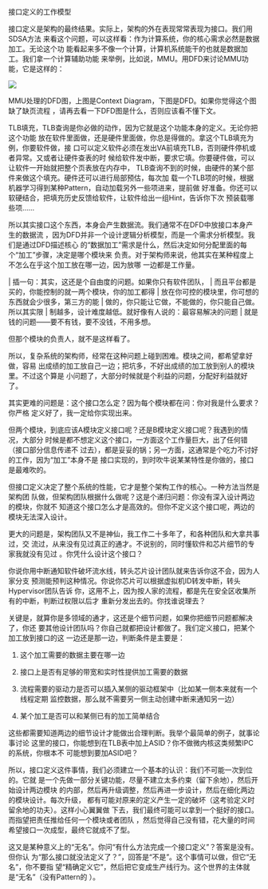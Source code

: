     
接口定义的工作模型

接口定义是架构的最终结果。实际上，架构的外在表现常常表现为接口。我们用SDSA方法
来看这个问题，可以这样看：作为计算系统，你的核心需求必然是数据加工。无论这个功
能看起来多不像一个计算，计算机系统能干的也就是数据加工。我们拿一个计算辅助功能
来举例，比如说，MMU。用DFD来讨论MMU功能，它是这样的：

![](_static/mmu_dfd.jpg)

MMU处理的DFD图，上图是Context Diagram，下图是DFD。如果你觉得这个图缺了缺页流程
，请再去看一下DFD图是什么，否则应该看不懂下文。

TLB填充，TLB查询是你必做的动作，因为它就是这个功能本身的定义。无论你把这个功能
放在软件里面做，还是硬件里面做，你总是得做的。拿这个TLB填充为例，你要软件做，接
口可以定义软件必须在发出VA前填充TLB，否则硬件停机或者异常。又或者让硬件查表的时
候给软件发中断，要求它填。你要硬件做，可以让软件一开始就把整个页表放在内存中，
TLB查询不到的时候，由硬件的某个部件来做这个填充。硬件还可以进行局部预估，每次加
载一个TLB项的时候，根据机器学习得到某种Pattern，自动加载另外一些项进来，提前做
好准备。你还可以软硬结合，把填充历史反馈给软件，让软件给出一组Hint，告诉你下次
预装载哪些项……

所以其实接口这个东西，本身会产生数据流。我们通常不在DFD中放接口本身产生的数据流
，因为DFD并非一个设计逻辑分析模型，而是一个需求分析模型。我们是通过DFD描述核心
的“数据加工”需求是什么，然后决定如何分配里面的每个“加工”步骤，决定是哪个模块来
负责。对于架构师来说，他其实在某种程度上不怎么在乎这个加工放在哪一边，因为放哪
一边都是工作量。

  | 插一句：其实，这还是个自由度的问题。如果你只有软件团队，
  | 而且平台都是买的，你能控制的就一两个模块，你的加工都得
  | 放在你可控的模块里，你可想的东西就会少很多，第三方的能
  | 做的，你只能让它做，不能做的，你只能自己做。所以其实限
  | 制越多，设计难度越低。就好像有人说的：最容易解决的问题
  | 就是钱的问题——要不有钱，要不没钱，不用多想。

但那个模块的负责人，就不是这样看了。

所以，复杂系统的架构师，经常在这种问题上碰到困难。模块之间，都希望拿好做，容易
出成绩的加工放自己一边；把坑多，不好出成绩的加工放到别人的模块里。不过这个算是
小问题了，大部分时候就是个利益的问题，分配好利益就好了。

其实更难的问题是：这个接口怎么定？因为每个模块都在问：你对我是什么要求？你严格
定义好了，我一定给你实现出来。

但两个模块，到底应该A模块定义接口呢？还是B模块定义接口呢？我遇到的情况，大部分
时候是都不想定义这个接口，一方面这个工作量巨大，出了任何错（接口部分信息传递不
过去），都是妥妥的锅；另一方面，这通常是个吃力不讨好的工作，因为“加工”本身不是
接口实现的，到时吹牛说某某特性是你做的，接口是最难吹的。

但接口定义决定了整个系统的性能，它才是整个架构工作的核心。一种方法当然是架构团
队做，但架构团队根据什么做呢？这是个递归问题：你没有深入设计两边的模块，你就不
知道这个接口怎么才是高效的。但你不定义这个接口呢，两边的模块无法深入设计。

更大的问题是，架构团队又不是神仙，我工作二十多年了，和各种团队和大拿共事过，交
流过，从来没有见过真正的通才。不说别的，同时懂软件和芯片细节的专家我就没有见过
。你凭什么设计这个接口？

你说你用中断通知软件破坏流水线，转头芯片设计团队就来告诉你这不会，因为人家分支
预测能预判这种情况。你说你芯片可以根据虚拟机ID转发中断，转头Hypervisor团队告诉
你，这用不上，因为按人家的流程，都是先在安全区收集所有的中断，判断过权限以后才
重新分发出去的。你找谁说理去？

关键是，就算你是多领域的通才，这还是个细节问题，如果你把细节问题都解决了，你还
要其他设计团队吗？你自己就都把设计都做了。我们定义接口，把某个加工放到接口的这
一边还是那一边，判断条件是主要是：

1. 这个加工需要的数据主要在哪一边

2. 接口上是否有足够的带宽和实时性提供加工需要的数据

3. 流程需要的驱动力是否可以插入某侧的驱动框架中（比如某一侧本来就有一个线程定期
  监控数据，那么就不需要另一侧主动创建中断来通知另一边）

4. 某个加工是否可以和某侧已有的加工简单结合

这些都需要知道两边的细节设计才能做出合理判断。我举个最简单的例子，就事论事讨论
这里的接口，你能想到在TLB表中加上ASID？你不做微内核这类频繁IPC的系统，你根本不
可能想到要加ASID吧？

所以，接口定义这件事情，我们必须建立一个基本的认识：我们不可能一次到位的。它就
是一个先做一部分关键功能，尽量不建立太多约束（留下余地），然后开始设计两边模块
的内部，然后再升级调整，然后再进一步设计，然后在细化两边的模块设计。每次升级，
都有可能对原来的定义产生一定的破坏（这考验定义时留余地的功夫）。这样小心翼翼做
下去，我们最终可能可以拿到一个挺好的接口。而指望把责任推给任何一个模块或者团队
，然后觉得自己没有错，花大量的时间希望接口一次成型，最终它就成不了型。

这又是某种意义上的“无名”。你问“有什么方法完成一个接口定义”？答案是没有。但你认
为“那么接口就没法定义了？”，回答是“不是”。这个事情可以做，但它“无名”，你不要指
望“精确定义它”，然后把它变成生产线行为。这个世界的主体就是“无名”（没有Pattern的
）。
